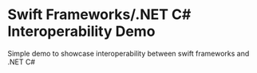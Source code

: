 # Swift Frameworks/.NET C# Interoperability Demo
 Simple demo to showcase interoperability between swift frameworks and .NET C#
